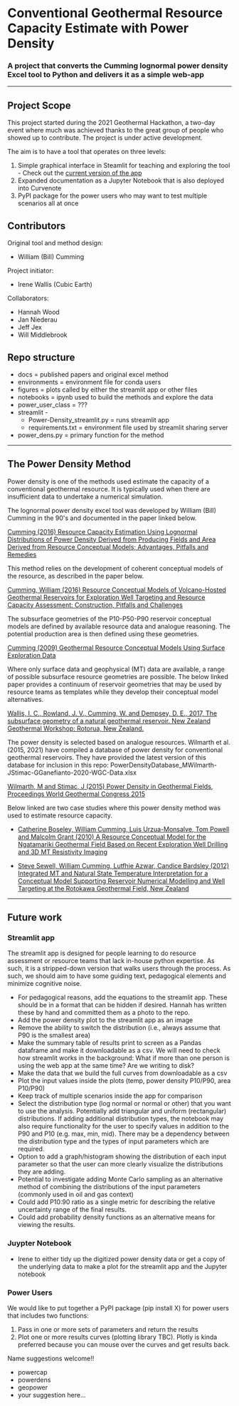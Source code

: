# Conventional Geothermal Resource Capacity Estimate with Power Density
### A project that converts the Cumming lognormal power density Excel tool to Python and delivers it as a simple web-app

---

## Project Scope

This project started during the 2021 Geothermal Hackathon, a two-day event where much was achieved thanks to the great group of people who showed up to contribute. The project is under active development. 

The aim is to have a tool that operates on three levels: 

1. Simple graphical interface in Steamlit for teaching and exploring the tool - Check out the [current version of the app](https://share.streamlit.io/geothermal-resource-capacity/power-density/main/streamlit/Power-Density_streamlit.py)
2. Expanded documentation as a Jupyter Notebook that is also deployed into Curvenote
3. PyPI package for the power users who may want to test multiple scenarios all at once

## Contributors

Original tool and method design: 
- William (Bill) Cumming 

Project initiator: 
- Irene Wallis (Cubic Earth)

Collaborators: 
- Hannah Wood
- Jan Niederau 
- Jeff Jex
- Will Middlebrook

## Repo structure
- docs = published papers and original excel method
- environments = environment file for conda users
- figures = plots called by either the streamlit app or other files
- notebooks = ipynb used to build the methods and explore the data
- power_user_class = ???
- streamlit -
  - Power-Density_streamlit.py = runs streamlit app
  - requirements.txt = environment file used by streamlit sharing server
- power_dens.py = primary function for the method

---
## The Power Density Method

Power density is one of the methods used estimate the capacity of a conventional geothermal resource. It is typically used when there are insufficient data to undertake a numerical simulation. 

The lognormal power density excel tool was developed by William (Bill) Cumming in the 90's and documented in the paper linked below.

[Cumming (2016) Resource Capacity Estimation Using Lognormal Distributions of Power Density Derived from Producing Fields and Area Derived from Resource Conceptual Models; Advantages, Pitfalls and Remedies](https://pangea.stanford.edu/ERE/pdf/IGAstandard/SGW/2016/Cumming.pdf)

This method relies on the development of coherent conceptual models of the resource, as described in the paper below. 

[Cumming, William (2016) Resource Conceptual Models of Volcano-Hosted Geothermal Reservoirs for Exploration Well Targeting and Resource Capacity Assessment: Construction, Pitfalls and Challenges](https://publications.mygeoenergynow.org/grc/1032377.pdf)

The subsurface geometries of the P10-P50-P90 reservoir conceptual models are defined by available resource data and analogue reasoning. The potential production area is then defined using these geometries.  

[Cumming (2009) Geothermal Resource Conceptual Models Using Surface Exploration Data](https://pangea.stanford.edu/ERE/pdf/IGAstandard/SGW/2009/cumming.pdf)

Where only surface data and geophysical (MT) data are available, a range of possible subsurface resource geometries are possible. The below linked paper provides a continuum of reservoir geometries that may be used by resource teams as templates while they develop their conceptual model alternatives. 

[Wallis, I. C., Rowland, J. V., Cumming, W. and Dempsey, D. E., 2017, The subsurface geometry of a natural geothermal reservoir. New Zealand Geothermal Workshop: Rotorua, New Zealand.](https://www.geothermal-energy.org/pdf/IGAstandard/NZGW/2017/111_Wallis-Final_.pdf)

The power density is selected based on analogue resources. Wilmarth et al. (2015, 2021) have compiled a database of power density for conventional geothermal reservoirs. They have provided the latest version of this database for inclusion in this repo:  PowerDensityDatabase_MWilmarth-JStimac-GGanefianto-2020-WGC-Data.xlsx

[Wilmarth, M and Stimac, J (2015) Power Density in Geothermal Fields, Proceedings World Geothermal Congress 2015](https://www.geothermal-energy.org/pdf/IGAstandard/WGC/2015/16020.pdf)

Below linked are two case studies where this power density method was used to estimate resource capacity. 

- [Catherine Boseley, William Cumming, Luis Urzua-Monsalve, Tom Powell and Malcolm Grant (2010) A Resource Conceptual Model for the Ngatamariki Geothermal Field Based on Recent Exploration Well Drilling and 3D MT Resistivity Imaging](https://www.geothermal-energy.org/pdf/IGAstandard/WGC/2010/1146.pdf)

- [Steve Sewell, William Cumming, Lutfhie Azwar, Candice Bardsley (2012) Integrated MT and Natural State Temperature Interpretation for a Conceptual Model Supporting Reservoir Numerical Modelling and Well Targeting at the Rotokawa Geothermal Field, New Zealand](https://pangea.stanford.edu/ERE/pdf/IGAstandard/SGW/2012/Sewell.pdf)


---

## Future work

### Streamlit app
The streamlit app is designed for people learning to do resource assessment or resource teams that lack in-house python expertise. As such, it is a stripped-down version that walks users through the process. As such, we should aim to have some guiding text, pedagogical elements and minimize cognitive noise. 

- For pedagogical reasons, add the equations to the streamlit app. These should be in a format that can be hidden if desired. Hannah has written these by hand and committed them as a photo to the repo. 
- Add the power density plot to the streamlit app as an image 
- Remove the ability to switch the distribution (i.e., always assume that P90 is the smallest area)
- Make the summary table of results print to screen as a Pandas dataframe and make it downloadable as a csv. We will need to check how streamlit works in the background: What if more than one person is using the web app at the same time? Are we writing to disk?
- Make the data that we build the full curves from downloadable as a csv
- Plot the input values inside the plots (temp, power density P10/P90, area P10/P90)
- Keep track of multiple scenarios inside the app for comparison
- Select the distribution type (log normal or normal or other) that you want to use the analysis. Potentially add triangular and uniform (rectangular) distributions. If adding additional distribution types, the notebook may also require functionality for the user to specify values in addition to the P90 and P10 (e.g. max, min, mid). There may be a dependency between the distribution type and the types of input parameters which are required. 
-  Option to add a graph/histogram showing the distribution of each input parameter so that the user can more clearly visualize the distributions they are adding. 
-  Potential to investigate adding Monte Carlo sampling as an alternative method of combining the distributions of the input parameters (commonly used in oil and gas context)
-  Could add P10:90 ratio as a single metric for describing the relative uncertainty range of the final results. 
-  Could add probability density functions as an alternative means for viewing the results. 

### Juypter Notebook
- Irene to either tidy up the digitized power density data or get a copy of the underlying data to make a plot for the streamlit app and the Jupyter notebook

### Power Users
We would like to put together a PyPI package (pip install X) for power users that includes two functions: 

1. Pass in one or more sets of parameters and return the results
2. Plot one or more results curves (plotting library TBC). Plotly is kinda preferred because you can mouse over the curves and get results back. 

Name suggestions welcome!!
- powercap
- powerdens
- geopower
- your suggestion here... 
